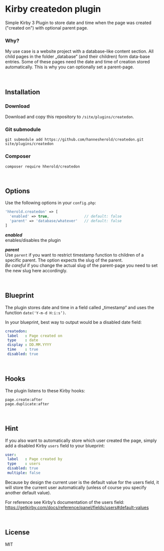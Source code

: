 # Kirby createdon plugin

Simple Kirby 3 Plugin to store date and time when the page was created ("created on") with optional parent page.

### Why?

My use case is a website project with a database-like content section. All child pages in the folder „database“ (and their children) form data-base entries. Some of these pages need the date and time of creation stored automatically. This is why you can optionally set a parent-page.

<br>

## Installation

### Download

Download and copy this repository to `/site/plugins/createdon`.

### Git submodule

```
git submodule add https://github.com/hannesherold/createdon.git site/plugins/createdon
```

### Composer

```
composer require hherold/createdon
```

<br>

## Options

Use the following options in your `config.php`:


```php
'hherold.createdon' => [
  'enabled' => true,                // default: false
  'parent' => 'database/whatever'   // default: false
]
```

___enabled___
<br>
enables/disables the plugin

___parent___
<br>
Use `parent` if you want to restrict timestamp function to children of a specific parent. The option expects the slug of the parent.
<br>
*Be careful* if you change the actual slug of the parent-page you need to set the new slug here accordingly.

<br>

## Blueprint

The plugin stores date and time in a field called „timestamp“ and uses the function `date('Y-m-d H:i:s‘)`.

In your blueprint, best way to output would be a disabled date field:


```yaml
createdon:
 label   : Page created on
 type    : date
 display : DD.MM.YYYY
 time    : true
 disabled: true
```

<br>

## Hooks

The plugin listens to these Kirby hooks:

`page.create:after`
<br>
`page.duplicate:after`

<br>

## Hint

If you also want to automatically store which user created the page, simply add a disabled Kirby `users` field to your blueprint:

```yaml
user:
 label   : Page created by
 type    : users
 disabled: true
 multiple: false
```

Because by design the current user is the default value for the users field, it will store the current user automatically (unless of course you specify another default value).

For reference see Kirby’s documentation of the users field:
https://getkirby.com/docs/reference/panel/fields/users#default-values

<br>

## License

MIT